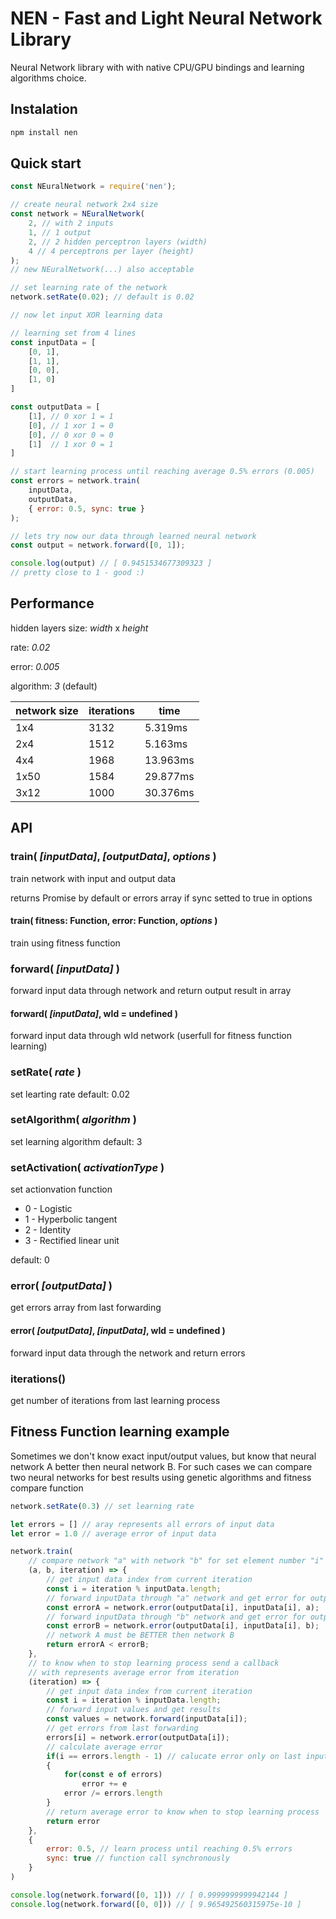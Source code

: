 NEN - Fast and Light Neural Network Library
==============

Neural Network library with with native CPU/GPU bindings and learning algorithms choice. 

## Instalation

``` sh
npm install nen
```

## Quick start

``` js
const NEuralNetwork = require('nen');

// create neural network 2x4 size
const network = NEuralNetwork(
	2, // with 2 inputs
	1, // 1 output
	2, // 2 hidden perceptron layers (width)
	4 // 4 perceptrons per layer (height)
);
// new NEuralNetwork(...) also acceptable

// set learning rate of the network
network.setRate(0.02); // default is 0.02

// now let input XOR learning data

// learning set from 4 lines
const inputData = [
	[0, 1], 
	[1, 1], 
	[0, 0], 
	[1, 0]
]

const outputData = [
	[1], // 0 xor 1 = 1
	[0], // 1 xor 1 = 0
	[0], // 0 xor 0 = 0
	[1]  // 1 xor 0 = 1
]

// start learning process until reaching average 0.5% errors (0.005)
const errors = network.train(
	inputData, 
	outputData, 
	{ error: 0.5, sync: true }
);

// lets try now our data through learned neural network
const output = network.forward([0, 1]);

console.log(output) // [ 0.9451534677309323 ]
// pretty close to 1 - good :)

```

## Performance

hidden layers size: *width* x *height*

rate: *0.02*

error: *0.005*

algorithm: *3* (default)

network size  | iterations | time
------------- | ---------- | ---------
1x4           | 3132       |  5.319ms
2x4           | 1512       |  5.163ms
4x4           | 1968       |  13.963ms
1x50          | 1584       |  29.877ms
3x12          | 1000       |  30.376ms


## API

### train( *[inputData]*, *[outputData]*, *options* )

train network with input and output data

returns Promise by default or errors array if sync setted to true in options

#### train( fitness: Function, error: Function, *options* )

train using fitness function

### forward( *[inputData]* )

forward input data through network and return output result in array

#### forward( *[inputData]*, wId = undefined )

forward input data through wId network (userfull for fitness function learning)

### setRate( *rate* )

set learting rate
default: 0.02

### setAlgorithm( *algorithm* )

set learning algorithm
default: 3

### setActivation( *activationType* )

set actionvation function

* 0 - Logistic
* 1 - Hyperbolic tangent
* 2 - Identity
* 3 - Rectified linear unit

default: 0

### error( *[outputData]* )

get errors array from last forwarding

#### error( *[outputData]*, *[inputData]*, wId = undefined )

forward input data through the network and return errors

### iterations()

get number of iterations from last learning process


## Fitness Function learning example

Sometimes we don't know exact input/output values, but know that neural network A better then neural network B. For such cases we can compare two neural networks for best results using genetic algorithms and fitness compare function

``` js
network.setRate(0.3) // set learning rate

let errors = [] // aray represents all errors of input data
let error = 1.0 // average error of input data

network.train(
	// compare network "a" with network "b" for set element number "i"
	(a, b, iteration) => {
		// get input data index from current iteration
		const i = iteration % inputData.length;
		// forward inputData through "a" network and get error for outputData
		const errorA = network.error(outputData[i], inputData[i], a);
		// forward inputData through "b" network and get error for outputData
		const errorB = network.error(outputData[i], inputData[i], b);
		// network A must be BETTER then network B
		return errorA < errorB;
	}, 
	// to know when to stop learning process send a callback
	// with represents average error from iteration
	(iteration) => {
		// get input data index from current iteration
		const i = iteration % inputData.length;
		// forward input values and get results
		const values = network.forward(inputData[i]);
		// get errors from last forwarding
		errors[i] = network.error(outputData[i]);
		// calculate average error
		if(i == errors.length - 1) // calucate error only on last input/output element
		{
			for(const e of errors)
				error += e
			error /= errors.length
		}
		// return average error to know when to stop learning process
		return error
	},
	{
		error: 0.5, // learn process until reaching 0.5% errors
		sync: true // function call synchronously
	}
)

console.log(network.forward([0, 1])) // [ 0.9999999999942144 ]
console.log(network.forward([0, 0])) // [ 9.965492560315975e-10 ]
```
